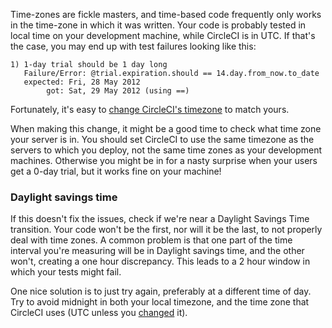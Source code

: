   Time-zones are fickle masters, and time-based code frequently only works in the time-zone in which it was written.
  Your code is probably tested in local time on your development machine, while CircleCI is in UTC.
  If that's the case, you may end up with test failures looking like this:

```
1) 1-day trial should be 1 day long
   Failure/Error: @trial.expiration.should == 14.day.from_now.to_date
   expected: Fri, 28 May 2012
        got: Sat, 29 May 2012 (using ==)
```

  Fortunately, it's easy to
  [change CircleCI's timezone](/docs/configuration#timezone)
  to match yours.

  When making this change, it might be a good time to check what time zone your server is in.
  You should set CircleCI to use the same timezone as the servers to which you deploy, not the same time zones as your development machines.
  Otherwise you might be in for a nasty surprise when your users get a 0-day trial, but it works fine on your machine!

### Daylight savings time

  If this doesn't fix the issues, check if we're near a Daylight Savings Time transition.
  Your code won't be the first, nor will it be the last, to not properly deal with time zones.
  A common problem is that one part of the time interval you're measuring will be in Daylight savings time, and the other won't, creating a one hour discrepancy.
  This leads to a 2 hour window in which your tests might fail.

  One nice solution is to just try again, preferably at a different time of day.
  Try to avoid midnight in both your local timezone, and the time zone that CircleCI uses (UTC unless you
  [changed](/docs/configuration#timezone)
  it).